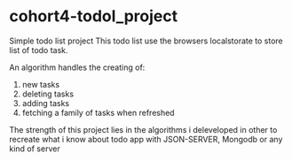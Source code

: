 # cohort4-todol_project
Simple todo list project
This todo list use the browsers localstorate to store list of todo task. 

An algorithm handles the creating of:
 1. new tasks
 2. deleting tasks
 3. adding tasks
 4. fetching a family of tasks when refreshed
 
 The strength of this project lies in the algorithms i deleveloped in other to recreate what i know about todo app with JSON-SERVER, Mongodb or any kind of server

